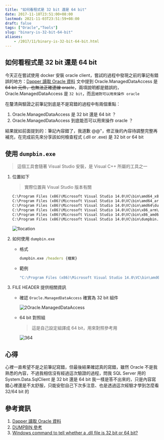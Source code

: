 ```yaml
---
title: "如何看程式是 32 bit 還是 64 bit"
date: 2017-11-18T23:51:00+08:00
lastmod: 2021-11-03T23:51:59+08:00
draft: false
tags: ["Oracle","Tools"]
slug: "binary-is-32-bit-64-bit"
aliases:
    - /2017/11/binary-is-32-bit-64-bit.html
---
```

## 如何看程式是 32 bit 還是 64 bit

今天正在嘗試使用 docker 安裝 oracle client，嘗試的過程中發現之前的筆記有錯誤的地方：[Dapper 讀取 Oracle 資料](/2017/07/dapper-oracle.html) 文中提到 Oracle.ManagedDataAccess 是 ~~64 bit 元件，也無法正確連線 oracle~~，兩項說明都是錯誤的， Oracle.ManagedDataAccess 是 `32 bit`，而且`絕對可以用來操作 oracle`

在釐清與驗證之前筆記到底是不是寫錯的過程中有兩個重點：

1. Oracle.ManagedDataAccess 是 32 bit 還是 64 bit ？
2. Oracle.ManagedDataAccess 到底能否可以用來操作 oracle ？

結果就如前面提到的：筆記內容錯了，我道歉 @@"，修正後的內容待調整完整再補充，在完成前先來分享該如何檢查程式 (.dll or .exe) 是 32 bit or 64 bit

## 使用 `dumpbin.exe`

> 這個工具會隨著 Visual Studio 安裝，是 Visual C++ 所屬的工具之一

1. 位置如下

    > 實際位置與 Visual Studio 版本有關

    ```cmd
    C:\Program Files (x86)\Microsoft Visual Studio 14.0\VC\bin\amd64_x86\dumpbin.exe
    C:\Program Files (x86)\Microsoft Visual Studio 14.0\VC\bin\amd64_arm\dumpbin.exe
    C:\Program Files (x86)\Microsoft Visual Studio 14.0\VC\bin\amd64\dumpbin.exe
    C:\Program Files (x86)\Microsoft Visual Studio 14.0\VC\bin\x86_arm\dumpbin.exe
    C:\Program Files (x86)\Microsoft Visual Studio 14.0\VC\bin\x86_amd64\dumpbin.exe
    C:\Program Files (x86)\Microsoft Visual Studio 14.0\VC\bin\dumpbin.exe
    ```

    ![1location](https://user-images.githubusercontent.com/3851540/32982135-93b8c0be-ccba-11e7-9934-252767f5f906.png)

2. 如何使用 `dumpbin.exe`

    * 格式

        ```cmd
        dumpbin.exe /headers {檔案}
        ```

    * 範例

        ```cmd
        "C:\Program Files (x86)\Microsoft Visual Studio 14.0\VC\bin\amd64\dumpbin.exe" /headers Oracle.ManagedDataAccess.dll
        ```

3. FILE HEADER 提供相關資訊

    * 確認 `Oracle.ManagedDataAccess` 確實為 32 bit 組件

        ![2Oracle.ManagedDataAccess](https://user-images.githubusercontent.com/3851540/32982136-940b950a-ccba-11e7-91ad-323639f77516.png)

    * 64 bit 對照組

        > 這是自己設定組譯成 64 bit，用來對照參考用

        ![364](https://user-images.githubusercontent.com/3851540/32982137-9434004e-ccba-11e7-863d-7541cde8b22e.png)

## 心得

心裡一直希望不是之前筆記寫錯，但最後結果確認真的寫錯，雖然 Oracle 不是我熟悉的內容，不過我相信沒有經過這次驗證的過程，問我 SQL Server 用的 System.Data.SqlClient 是 32 bit 還是 64 bit 我一樣是答不出來的，只是內容寫錯心裡還是不太舒服，只能安慰自己下次多注意、也是透過這次經驗才學到怎麼看 32/64 bit 的

## 參考資訊

1. [Dapper 讀取 Oracle 資料](/2017/07/dapper-oracle.html)
2. [DUMPBIN 參考](https://msdn.microsoft.com/zh-tw/library/c1h23y6c.aspx)
3. [Windows command to tell whether a .dll file is 32 bit or 64 bit?](https://stackoverflow.com/questions/14560866/windows-command-to-tell-whether-a-dll-file-is-32-bit-or-64-bit)
